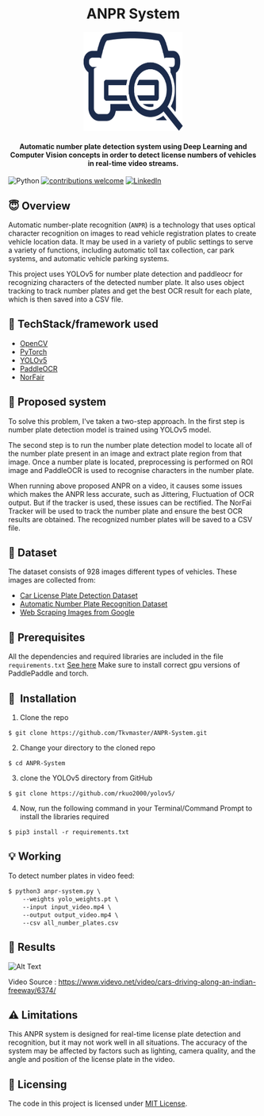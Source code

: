 <h1 align="center">ANPR System</h1>

<div align= "center"><img src="utility_files/anpr_logo.png" width="200" height="200"/>
  <h4>Automatic number plate detection system using Deep Learning and Computer Vision concepts in order to detect license numbers of vehicles in real-time video streams.</h4>
</div>


![Python](https://img.shields.io/badge/python-v3.8+-blue.svg)
[![contributions welcome](https://img.shields.io/badge/contributions-welcome-brightgreen.svg?style=flat)](https://github.com/Tkvmaster/ANPR-System/issues)
[![LinkedIn](https://img.shields.io/badge/-LinkedIn-black.svg?style=flat-square&logo=linkedin&colorB=555)](https://www.linkedin.com/in/tkvmaster/)

## :innocent: Overview
Automatic number-plate recognition (`ANPR`) is a technology that uses optical character recognition on images to read vehicle registration plates to create vehicle location data. It may be used in a variety of public settings to serve a variety of functions, including automatic toll tax collection, car park systems, and automatic vehicle parking systems.

This project uses YOLOv5 for number plate detection and paddleocr for recognizing characters of the detected number plate. It also uses object tracking to track number plates and get the best OCR result for each plate, which is then saved into a CSV file.

## :wrench: TechStack/framework used

- [OpenCV](https://opencv.org/)
- [PyTorch](https://pytorch.org/)
- [YOLOv5](https://github.com/rkuo2000/yolov5)
- [PaddleOCR](https://github.com/PaddlePaddle/PaddleOCR)
- [NorFair](https://tryolabs.github.io/norfair/2.1.1/)

## :page_with_curl: Proposed system
To solve this problem, I've taken a two-step approach. In the first step is number plate detection model is trained using YOLOv5 model.

The second step is to run the number plate detection model to locate all of the number plate present in an image and extract plate region from that image. Once a number plate is located, preprocessing is performed on ROI image and PaddleOCR is used to recognise characters in the number plate.

When running above proposed ANPR on a video, it causes some issues which makes the ANPR less accurate, such as Jittering, Fluctuation of OCR output. But if the tracker is used, these issues can be rectified.  The NorFai Tracker will be used to track the number plate and ensure the best OCR results are obtained. The recognized number plates will be saved to a CSV file.

## :file_folder: Dataset
The dataset consists of 928 images different types of vehicles.
These images are collected from:
 
- <a href="https://www.kaggle.com/datasets/andrewmvd/car-plate-detection">Car License Plate Detection Dataset</a>
- <a href="https://www.kaggle.com/datasets/andrewmvd/car-plate-detection">Automatic Number Plate Recognition Dataset</a>
- <a href="https://github.com/Tkvmaster/ANPR-System/blob/main/image_scrapping.ipynb">Web Scraping Images from Google</a>

## :key: Prerequisites

All the dependencies and required libraries are included in the file <code>requirements.txt</code> [See here](https://github.com/chandrikadeb7/Face-Mask-Detection/blob/master/requirements.txt)
Make sure to install correct gpu versions of PaddlePaddle and torch.


## 🚀&nbsp; Installation
1. Clone the repo
```
$ git clone https://github.com/Tkvmaster/ANPR-System.git
```

2. Change your directory to the cloned repo 
```
$ cd ANPR-System
```

3. clone the YOLOv5 directory from GitHub
```
$ git clone https://github.com/rkuo2000/yolov5/
```


4. Now, run the following command in your Terminal/Command Prompt to install the libraries required
```
$ pip3 install -r requirements.txt
```

## :bulb: Working

To detect number plates in video feed: 
```
$ python3 anpr-system.py \
    --weights yolo_weights.pt \
    --input input_video.mp4 \
    --output output_video.mp4 \
    --csv all_number_plates.csv
```


## :key: Results

![Alt Text](utility_files/tracker_output.gif)



Video Source : https://www.videvo.net/video/cars-driving-along-an-indian-freeway/6374/

## :warning: Limitations
This ANPR system is designed for real-time license plate detection and recognition, but it may not work well in all situations. The accuracy of the system may be affected by factors such as lighting, camera quality, and the angle and position of the license plate in the video.

## :eyes: Licensing
The code in this project is licensed under [MIT License](LICENSE).